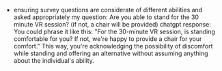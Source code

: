- ensuring survey questions are considerate of different abilities and asked appropriately
my question: Are you able to stand for the 30 minute VR session? (if not, a chair will be provided)
chatgpt response: You could phrase it like this: "For the 30-minute VR session, is standing comfortable for you? If not, we're happy to provide a chair for your comfort." This way, you're acknowledging the possibility of discomfort while standing and offering an alternative without assuming anything about the individual's ability.





